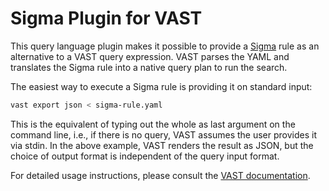 # Sigma Plugin for VAST

This query language plugin makes it possible to provide a
[Sigma](https://github.com/Neo23x0/sigma) rule as an alternative to a VAST
query expression. VAST parses the YAML and translates the Sigma rule into a
native query plan to run the search.

The easiest way to execute a Sigma rule is providing it on standard input:

```bash
vast export json < sigma-rule.yaml
```

This is the equivalent of typing out the whole as last argument on the command
line, i.e., if there is no query, VAST assumes the user provides it via stdin.
In the above example, VAST renders the result as JSON, but the choice of output
format is independent of the query input format.

For detailed usage instructions, please consult the [VAST
documentation](https://vast.io/docs/understand/query-language/frontends/sigma).
